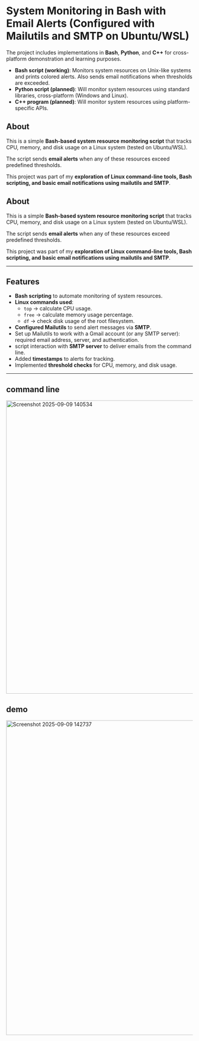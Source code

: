 # System Monitoring in Bash with Email Alerts (Configured with Mailutils and SMTP on Ubuntu/WSL)
 
 
The project includes implementations in **Bash**, **Python**, and **C++** for cross-platform demonstration and learning purposes.  

- **Bash script (working)**: Monitors system resources on Unix-like systems and prints colored alerts. Also sends email notifications when thresholds are exceeded.  
- **Python script (planned)**: Will monitor system resources using standard libraries, cross-platform (Windows and Linux).  
- **C++ program (planned)**: Will monitor system resources using platform-specific APIs.  

## About  

This is a simple **Bash-based system resource monitoring script** that tracks CPU, memory, and disk usage on a Linux system (tested on Ubuntu/WSL).  

The script sends **email alerts** when any of these resources exceed predefined thresholds.  

This project was part of my **exploration of Linux command-line tools, Bash scripting, and basic email notifications using mailutils and SMTP**.  




## About  

This is a simple **Bash-based system resource monitoring script** that tracks CPU, memory, and disk usage on a Linux system (tested on Ubuntu/WSL).  

The script sends **email alerts** when any of these resources exceed predefined thresholds.  

This project was part of my **exploration of Linux command-line tools, Bash scripting, and basic email notifications using mailutils and SMTP**.  

---

## Features 

- **Bash scripting** to automate monitoring of system resources.  
- **Linux commands used**:  
  - `top` → calculate CPU usage.  
  - `free` → calculate memory usage percentage.  
  - `df` → check disk usage of the root filesystem.  
- **Configured Mailutils** to send alert messages via **SMTP**.  
- Set up Mailutils to work with a Gmail account (or any SMTP server): required email address, server, and authentication.  
- script interaction with **SMTP server** to deliver emails from the command line.  
- Added **timestamps** to alerts for tracking.  
- Implemented **threshold checks** for CPU, memory, and disk usage.  
 

---

 ## command line
 <img width="1876" height="792" alt="Screenshot 2025-09-09 140534" src="https://github.com/user-attachments/assets/59e8dc4f-189b-45b0-a45d-9aa95d015c7c" />

## demo

<img width="1907" height="850" alt="Screenshot 2025-09-09 142737" src="https://github.com/user-attachments/assets/e2ece7e7-0a2e-474d-9091-1e43e50cdc24" />

